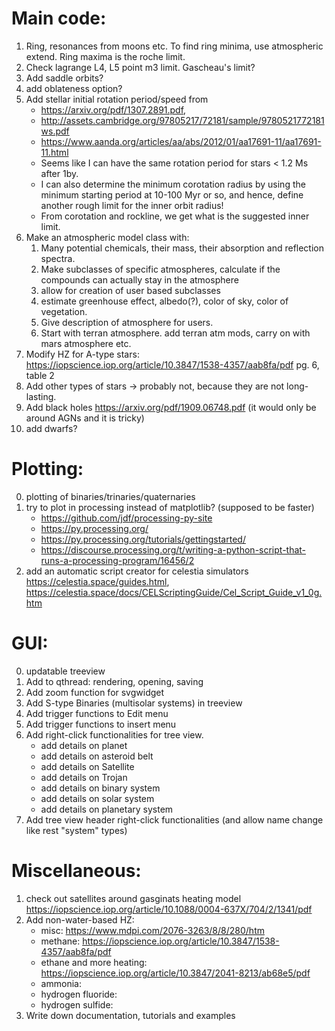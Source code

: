 
# Main code:
1. Ring, resonances from moons etc. To find ring minima, use atmospheric extend. Ring maxima is the roche limit.
2. Check lagrange L4, L5 point m3 limit. Gascheau's limit?
3. Add saddle orbits?
4. add oblateness option?
5. Add stellar initial rotation period/speed from
    - https://arxiv.org/pdf/1307.2891.pdf, 
    - http://assets.cambridge.org/97805217/72181/sample/9780521772181ws.pdf
    - https://www.aanda.org/articles/aa/abs/2012/01/aa17691-11/aa17691-11.html
    - Seems like I can have the same rotation period for stars < 1.2 Ms after 1by.
    - I can also determine the minimum corotation radius by using the minimum starting period at 10-100 Myr or so,
    and hence, define another rough limit for the inner orbit radius!
    - From corotation and rockline, we get what is the suggested inner limit.
6. Make an atmospheric model class with:
     1. Many potential chemicals, their mass, their absorption and reflection spectra.
     2. Make subclasses of specific atmospheres, calculate if the compounds can actually stay in the atmosphere
     3. allow for creation of user based subclasses
     4. estimate greenhouse effect, albedo(?), color of sky, color of vegetation.
     5. Give description of atmosphere for users.
     6. Start with terran atmosphere. add terran atm mods, carry on with mars atmosphere etc.
7. Modify HZ for A-type stars: https://iopscience.iop.org/article/10.3847/1538-4357/aab8fa/pdf pg. 6, table 2
8. Add other types of stars -> probably not, because they are not long-lasting.
9. Add black holes https://arxiv.org/pdf/1909.06748.pdf (it would only be around AGNs and it is tricky)
10. add dwarfs?

# Plotting:
0. plotting of binaries/trinaries/quaternaries
1. try to plot in processing instead of matplotlib? (supposed to be faster)
    - https://github.com/jdf/processing-py-site
    - https://py.processing.org/
    - https://py.processing.org/tutorials/gettingstarted/
    - https://discourse.processing.org/t/writing-a-python-script-that-runs-a-processing-program/16456/2
2. add an automatic script creator for celestia simulators https://celestia.space/guides.html, https://celestia.space/docs/CELScriptingGuide/Cel_Script_Guide_v1_0g.htm


# GUI:
0. updatable treeview
1. Add to qthread: rendering, opening, saving
2. Add zoom function for svgwidget
3. Add S-type Binaries (multisolar systems) in treeview
4. Add trigger functions to Edit menu
5. Add trigger functions to insert menu
6. Add right-click functionalities for tree view.
    - add details on planet
    - add details on asteroid belt
    - add details on Satellite
    - add details on Trojan
    - add details on binary system
    - add details on solar system
    - add details on planetary system
7. Add tree view header right-click functionalities (and allow name change like rest "system" types)



# Miscellaneous:
1. check out satellites around gasginats heating model https://iopscience.iop.org/article/10.1088/0004-637X/704/2/1341/pdf
2. Add non-water-based HZ:
    - misc: https://www.mdpi.com/2076-3263/8/8/280/htm
    - methane: https://iopscience.iop.org/article/10.3847/1538-4357/aab8fa/pdf
    - ethane and more heating: https://iopscience.iop.org/article/10.3847/2041-8213/ab68e5/pdf
    - ammonia:
    - hydrogen fluoride:
    - hydrogen sulfide:
3. Write down documentation, tutorials and examples


[comment]: <publishing options>
[comment]: <flask and html through google sites>
[comment]: <html and github>

